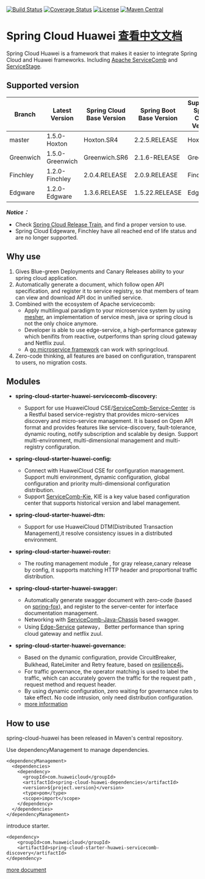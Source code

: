 [![Build Status](https://travis-ci.org/huaweicloud/spring-cloud-huawei.svg?branch=master)](https://travis-ci.org/huaweicloud/spring-cloud-huawei)
[![Coverage Status](https://coveralls.io/repos/github/huaweicloud/spring-cloud-huawei/badge.svg?branch=master)](https://coveralls.io/github/huaweicloud/spring-cloud-huawei?branch=master)
[![License](https://img.shields.io/badge/license-Apache%202-4EB1BA.svg)](https://www.apache.org/licenses/LICENSE-2.0.html)
[![Maven Central](https://maven-badges.herokuapp.com/maven-central/com.huaweicloud/spring-cloud-huawei/badge.svg)](https://search.maven.org/search?q=g:com.huaweicloud%20AND%20a:spring-cloud-huawei-dependencies) 

# Spring Cloud Huawei [查看中文文档](README_zh.md)

Spring Cloud Huawei is a framework that makes it easier to integrate Spring Cloud and Huawei frameworks.
Including [Apache ServiceComb](http://servicecomb.apache.org) and [ServiceStage](https://www.huaweicloud.com/product/servicestage.html).

## Supported version

| Branch | Latest Version | Spring Cloud Base Version | Spring Boot Base Version | Supported Spring Cloud Version | Supported Spring Boot Version|
| ---------- | ------------ | ----------- | ----------- | ----------- | ----------- |
| master | 1.5.0-Hoxton | Hoxton.SR4 | 2.2.5.RELEASE | Hoxton | 2.2.x |
| Greenwich | 1.5.0-Greenwich | Greenwich.SR6 | 2.1.6-RELEASE | Greenwich | 2.1.x |
| Finchley | 1.2.0-Finchley | 2.0.4.RELEASE | 2.0.9.RELEASE     | Finchley     | 2.0.x       |
| Edgware | 1.2.0-Edgware | 1.3.6.RELEASE  | 1.5.22.RELEASE    | Edgware      | 1.5.x       |

***Notice：***
* Check [Spring Cloud Release Train](https://spring.io/projects/spring-cloud), and find a proper version to use.
* Spring Cloud Edgeware, Finchley have all reached end of life status and are no longer supported.

## Why use
 1. Gives Blue-green Deployments and Canary Releases ability to your spring cloud application.
 2. Automatically generate a document, which follow open API specification, and register it to service registry, so that members of team can view and download API doc in unified service.
 3. Combined with the ecosystem of Apache servicecomb:
     - Apply multilingual paradigm to your microservice system by using [mesher](https://github.com/apache/servicecomb-mesher), an implementation of service mesh, java or spring cloud is not the only choice anymore.
     - Developer is able to use edge-service, a high-performance gateway which benifits from reactive, outperforms than spring cloud gateway and Netflix zuul.
     - A [go microservice framework](https://github.com/go-chassis/go-chassis) can work with springcloud.
 4. Zero-code thinking, all features are based on configuration, transparent to users, no migration costs.

## Modules

 * **spring-cloud-starter-huawei-servicecomb-discovery:**
     * Support for use HuaweiCloud CSE/[ServiceComb-Service-Center](https://github.com/apache/servicecomb-service-center)
   :is a Restful based service-registry that provides 
   micro-services discovery and micro-service management. It is based on Open API format 
   and provides features like service-discovery, fault-tolerance, dynamic routing, 
   notify subscription and scalable by design.
   Support multi-environment, multi-dimensional management and multi-registry configuration.

 * **spring-cloud-starter-huawei-config:**
     * Connect with HuaweiCloud CSE for configuration management. 
     Support multi environment, dynamic configuration, global configuration and
      priority multi-dimensional configuration distribution.
     * Support [ServiceComb-Kie](https://github.com/apache/servicecomb-kie),
      KIE is a key value based configuration center that supports historical version and label management.
 
 * **spring-cloud-starter-huawei-dtm:**
     * Support for use HuaweiCloud DTM(Distributed Transaction Management),it resolve consistency issues in a distributed environment.

 * **spring-cloud-starter-huawei-router:**
     * The routing management module , for gray release,canary release by config, 
 it supports matching HTTP header and proportional traffic distribution.
 
 * **spring-cloud-starter-huawei-swagger:**
     * Automatically generate swagger document with zero-code (based on [spring-fox](https://github.com/springfox/springfox)),
      and register to the server-center for interface documentation management.
     * Networking with [ServiceComb-Java-Chassis](https://github.com/apache/servicecomb-java-chassis) based swagger.
     * Using [Edge-Service](https://docs.servicecomb.io/java-chassis/en_US/edge/by-servicecomb-sdk/) gateway，
 Better performance than spring cloud gateway and netflix zuul.

 * **spring-cloud-starter-huawei-governance:**
     * Based on the dynamic configuration, provide CircuitBreaker, Bulkhead, RateLimiter and Retry feature, based on [resilience4j](https://github.com/resilience4j/resilience4j)。
     * For traffic governance, the operator matching is used to label the traffic, which can accurately govern the traffic for the request path , request method and request header.
     * By using dynamic configuration, zero waiting for governance rules to take effect. No code intrusion, only need distribution configuration.
     * [more information](https://github.com/huaweicloud/spring-cloud-huawei/tree/master/spring-cloud-huawei-governance)

## How to use
spring-cloud-huawei has been released in Maven's central repository.

Use dependencyManagement to manage dependencies.

    <dependencyManagement>
      <dependencies>
        <dependency>
          <groupId>com.huaweicloud</groupId>
          <artifactId>spring-cloud-huawei-dependencies</artifactId>
          <version>${project.version}</version>
          <type>pom</type>
          <scope>import</scope>
        </dependency>
      </dependencies>
    </dependencyManagement>
    
        
introduce starter.

    <dependency>
        <groupId>com.huaweicloud</groupId>
        <artifactId>spring-cloud-starter-huawei-servicecomb-discovery</artifactId>
    </dependency>
    
[more document](https://support.huaweicloud.com/devg-servicestage/cse_java_0054.html)
